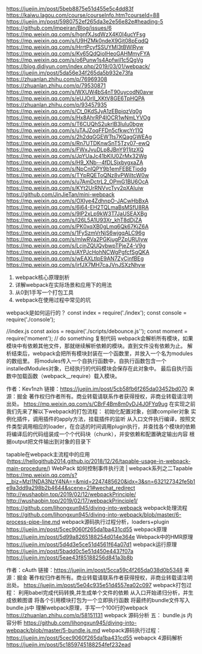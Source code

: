 https://juejin.im/post/5beb8875e51d455e5c4dd83f
https://kaiwu.lagou.com/course/courseInfo.htm?courseId=88
https://juejin.im/post/5980752ef265da3e2e56e82e#heading-5
https://github.com/impeiran/Blog/issues/6
https://mp.weixin.qq.com/s/hgnfXJsdWzX4K0I4ucYFsg
https://mp.weixin.qq.com/s/U9HZMk0ndeX9Git08pEqdQ
https://mp.weixin.qq.com/s/HrrtPcyfSSUYMI3tBWlRyw
https://mp.weixin.qq.com/s/Kv65QdQjoIHeoGAHMmyFYA
https://mp.weixin.qq.com/s/o6Punw1s4ApfwiI1c5QgVg
https://blog.didiyun.com/index.php/2019/03/01/webpack/
https://juejin.im/post/5da56e34f265da5b932e73fa
https://zhuanlan.zhihu.com/p/76969308
https://zhuanlan.zhihu.com/p/79530871
https://mp.weixin.qq.com/s/WXUW4bS4nT90uycodN0avw
https://mp.weixin.qq.com/s/eUJOrII_XKtV8GE6TpHQPA
https://zhuanlan.zhihu.com/p/93457935
https://mp.weixin.qq.com/s/Ct_0KdSJyA1zEBpiqzVq0g
https://mp.weixin.qq.com/s/Hx8AhrRP4IOCR1wNmLYVOg
https://mp.weixin.qq.com/s/T6CUQhS2ukrlB3lulu0bgw
https://mp.weixin.qq.com/s/uTAJZoqFFDn5cfkwcYr11Q
https://mp.weixin.qq.com/s/2h2dqGGEWTts7KQagGWEAg
https://mp.weixin.qq.com/s/Rn7UTDKnwSnT5Tzy07-ewQ
https://mp.weixin.qq.com/s/FWxJvuDLp8JBnY911jtzXQ
https://mp.weixin.qq.com/s/JpYUaJc41bKlU0ZrMx32Wg
https://mp.weixin.qq.com/s/H9_XNb--4fDLSjxbygxaZA
https://mp.weixin.qq.com/s/NpCnIQPY9b1emFEBETiodg
https://mp.weixin.qq.com/s/TYpRQEToQNz8vPWiltcW0w
https://mp.weixin.qq.com/s/u7AmDctrL2_OPmG1BU6OcA
https://mp.weixin.qq.com/s/KYt2UrRNVvcTvy2pXAluiw
https://github.com/JinJieTan/mini-webpack
https://mp.weixin.qq.com/s/OXIye4ZdhnpO-JACwHbBxA
https://mp.weixin.qq.com/s/6j64-EH2TQLmaBsMSfU8RA
https://mp.weixin.qq.com/s/9lP2xLp9kW3T7JaUSEAXBg
https://mp.weixin.qq.com/s/l26L5A1U93Xr_khT8dDjZA
https://mp.weixin.qq.com/s/PK0xqXB0gLmq6Qk67KjZ6A
https://mp.weixin.qq.com/s/1FySzmVrNjS6wjgqALC96g
https://mp.weixin.qq.com/s/mlwRVa2PGKjugPZpURUlyw
https://mp.weixin.qq.com/s/LcjnZQUQybwpTPjeZ4-V9g
https://mp.weixin.qq.com/s/AYPJcHohNCWgPgfcfSgQKA
https://mp.weixin.qq.com/s/wEAXLtIpE9AN7ZyCjnfBEg
https://mp.weixin.qq.com/s/jrfJX7MH7caJVnJSXzNhyw
1.  webpack核心原理剖析
2. 详解webpack在实际场景和应用下的用法
3. 从0到1手写一个打包工具
4. webpack在使用过程中常见的坑

webpack是如何运行的？
const index = require('./index');
const console = require('./console');

//index.js
const axios = require('./scripts/debounce.js'');
const moment = require('moment');
// do something
复制代码
webpack会解析所有模块，如果模块中有依赖其他文件，那就继续解析依赖的模块。直到文件没有依赖为止。
解析结束后，webpack会把所有模块封装在一个函数里，并放入一个名为modules的数组里。
将modules传入一个自执行函数中，自执行函数包含一个installedModules对象，已经执行的代码模块会保存在此对象中。
最后自执行函数中加载函数（webpack__require）载入模块。

作者：Kev1nzh
链接：https://juejin.im/post/5cb58fb6f265da03452bd070
来源：掘金
著作权归作者所有。商业转载请联系作者获得授权，非商业转载请注明出处。
https://mp.weixin.qq.com/s/CBrF4Bm8m0yDJ4J0FYq9ug
在实现之前我们先来了解以下webpack的打包流程：
初始化配置对象，创建compiler对象
实例化插件，调用插件的apply方法，挂载插件的监听
从入口文件执行编译，按照文件类型调用相应的loader，在合适的时间调用plugin执行，并查找各个模块的依赖
将编译后的代码组装成一个个代码块（chunk），并安依赖和配置确定输出内容
根据output把文件输出到对象的目录下

 
tapable在webpack主流程中的应用(https://hellogithub2014.github.io/2018/12/26/tapable-usage-in-webpack-main-procedure/)
WebPack 如何控制事件执行流 | webpack系列之二Tapable
https://mp.weixin.qq.com/s?__biz=MzI1NDA3NzY4NA==&mid=2247485620&idx=3&sn=632127342fe5b1e9a3dd9a298b2b4644&scene=21#wechat_redirect
http://wushaobin.top/2019/02/12/webpackPrinciple/
http://wushaobin.top/2019/02/17/webpackPrinciple1/
https://github.com/lihongxun945/diving-into-webpack
webpack处理流程
https://github.com/lihongxun945/diving-into-webpack/blob/master/6-process-pipe-line.md
webpack源码执行过程分析，loaders+plugin
 https://juejin.im/post/5cec9060f265da1ba431cd55
 webpack原理
https://juejin.im/post/5d99a8265188254d014e364e
Webpack中的HMR原理
https://juejin.im/post/5d4d3e5ce51d4561f64a07d1
webpack运行原理
https://juejin.im/post/5badd0c5e51d450e4437f07a
https://juejin.im/post/5eae43f85188256d841a3b8b
 
作者：cAuth
链接：https://juejin.im/post/5cca59c4f265da038d0b5348
来源：掘金
著作权归作者所有。商业转载请联系作者获得授权，非商业转载请注明出处。
https://juejin.im/post/5e04c935e51d4557ea02c097
webpack打包过程：
利用babel完成代码转换,并生成单个文件的依赖
从入口开始递归分析，并生成依赖图谱
将各个引用模块打包为一个立即执行函数
将最终的bundle文件写入bundle.js中
理解webpack原理，手写一个100行的webpack
https://zhuanlan.zhihu.com/p/58151131
webpack 源码分析 五： bundle.js 内容分析
https://github.com/lihongxun945/diving-into-webpack/blob/master/5-bundle.js.md
webpack源码执行过程：https://juejin.im/post/5cec9060f265da1ba431cd55
webapck 4源码解析
https://juejin.im/post/5c1859745188254fef232ead

